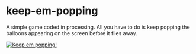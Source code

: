 # keep-em-popping
A simple game coded in processing. All you have to do is keep popping the balloons appearing on the screen before it flies away.

[![Keep em popping!](https://i.ytimg.com/vi_webp/Ahh6Y5vIqgs/maxresdefault.webp)](https://youtu.be/Ahh6Y5vIqgs "Keep em popping!")
